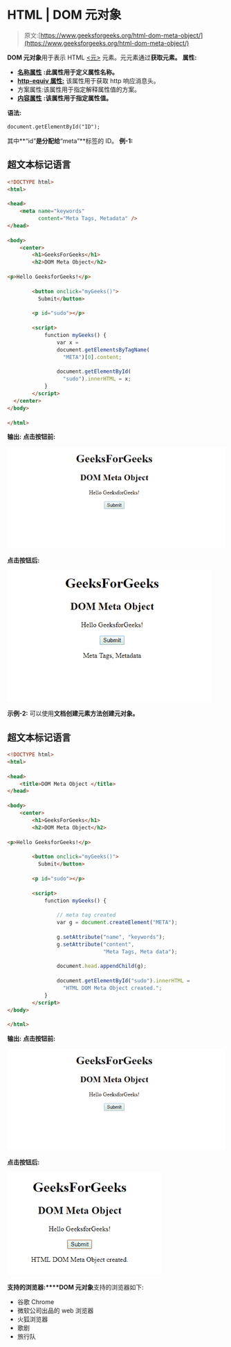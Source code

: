 # HTML | DOM 元对象

> 原文:[https://www.geeksforgeeks.org/html-dom-meta-object/](https://www.geeksforgeeks.org/html-dom-meta-object/)

**DOM 元对象**用于表示 HTML [<元>](https://www.geeksforgeeks.org/?p=224850) 元素。元元素通过**获取元素。**
**属性:**

*   [**名称属性**](https://www.geeksforgeeks.org/html-dom-meta-name-property/?ref=rp) **:此属性用于定义属性名称。**
*   [**http-equiv 属性:**](https://www.geeksforgeeks.org/html-dom-meta-httpequiv-property/?ref=rp) 该属性用于获取 http 响应消息头。
*   方案属性:该属性用于指定解释属性值的方案。
*   [**内容属性**](https://www.geeksforgeeks.org/html-dom-meta-content-property/?ref=rp) **:该属性用于指定属性值。**

**语法:**

```html
document.getElementById("ID"); 
```

其中**“id”**是分配给**“meta”**标签的 ID。
**例-1:**

## 超文本标记语言

```html
<!DOCTYPE html>
<html>

<head>
    <meta name="keywords"
          content="Meta Tags, Metadata" />
</head>

<body>
    <center>
        <h1>GeeksForGeeks</h1>
        <h2>DOM Meta Object</h2>

<p>Hello GeeksforGeeks!</p>

        <button onclick="myGeeks()">
          Submit</button>

        <p id="sudo"></p>

        <script>
            function myGeeks() {
                var x =
                document.getElementsByTagName(
                  "META")[0].content;

                document.getElementById(
                  "sudo").innerHTML = x;
            }
        </script>
  </center>
</body>

</html>             
```

**输出:**
**点击按钮前:**

![](img/fcd4a0b76e928b6af92f62ed3d8338dc.png)

**点击按钮后:**

![](img/d42df08d6c21c8e7158581dc6793dc0c.png)

**示例-2:** 可以使用**文档创建元素方法创建元对象。**

## 超文本标记语言

```html
<!DOCTYPE html>
<html>

<head>
    <title>DOM Meta Object </title>
</head>

<body>
    <center>
        <h1>GeeksForGeeks</h1>
        <h2>DOM Meta Object</h2>

<p>Hello GeeksforGeeks!</p>

        <button onclick="myGeeks()">
          Submit</button>

        <p id="sudo"></p>

        <script>
            function myGeeks() {

                // meta tag created
                var g = document.createElement("META");

                g.setAttribute("name", "keywords");
                g.setAttribute("content",
                               "Meta Tags, Meta data");

                document.head.appendChild(g);

                document.getElementById("sudo").innerHTML =
                  "HTML DOM Meta Object created.";
            }
        </script>
</body>

</html>
```

**输出:**
**点击按钮前:**

![](img/fcd4a0b76e928b6af92f62ed3d8338dc.png)

**点击按钮后:**

![](img/c18ec1070bf1afba617ef6397da39dde.png)

**支持的浏览器:****DOM 元对象**支持的浏览器如下:

*   谷歌 Chrome
*   微软公司出品的 web 浏览器
*   火狐浏览器
*   歌剧
*   旅行队
